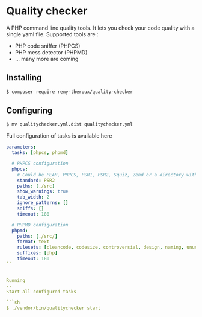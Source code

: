 Quality checker
===============

A PHP command line quality tools. It lets you check your code quality with a single yaml file.
Supported tools are :
- PHP code sniffer (PHPCS)
- PHP mess detector (PHPMD)
- ... many more are coming

Installing
--
```sh
$ composer require remy-theroux/quality-checker
```

Configuring
--
```sh
$ mv qualitychecker.yml.dist qualitychecker.yml
```

Full configuration of tasks is available here

```yml
parameters:
  tasks: [phpcs, phpmd]

  # PHPCS configuration
  phpcs:
    # Could be PEAR, PHPCS, PSR1, PSR2, Squiz, Zend or a directory with a ruleset './vendor/iadvize/php-convention/phpcs/Iadvize'
    standard: PSR2
    paths: [./src]
    show_warnings: true
    tab_width: 2
    ignore_patterns: []
    sniffs: []
    timeout: 180

  # PHPMD configuration
  phpmd:
    paths: [./src/]
    format: text
    rulesets: [cleancode, codesize, controversial, design, naming, unusedcode]
    suffixes: [php]
    timeout: 180
``


Running
--
Start all configured tasks

```sh
$ ./vendor/bin/qualitychecker start
```

